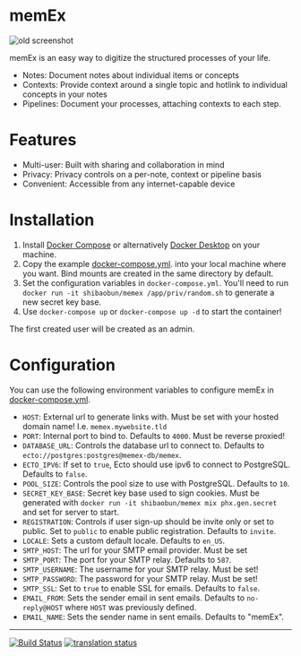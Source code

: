 # memEx

![old screenshot](https://gitea.bubbletea.dev/shibao/memEx/raw/branch/stable/home.png)

memEx is an easy way to digitize the structured processes of your life.

- Notes: Document notes about individual items or concepts
- Contexts: Provide context around a single topic and hotlink to individual
  concepts in your notes
- Pipelines: Document your processes, attaching contexts to each step.

# Features

- Multi-user: Built with sharing and collaboration in mind
- Privacy: Privacy controls on a per-note, context or pipeline basis
- Convenient: Accessible from any internet-capable device

# Installation

1. Install [Docker Compose](https://docs.docker.com/compose/install/) or alternatively [Docker Desktop](https://docs.docker.com/desktop/) on your machine.
1. Copy the example [docker-compose.yml](https://gitea.bubbletea.dev/shibao/memEx/src/branch/stable/docker-compose.yml). into your local machine where you want.
   Bind mounts are created in the same directory by default.
1. Set the configuration variables in `docker-compose.yml`. You'll need to run
   `docker run -it shibaobun/memex /app/priv/random.sh` to generate a new
   secret key base.
1. Use `docker-compose up` or `docker-compose up -d` to start the container!

The first created user will be created as an admin.

# Configuration

You can use the following environment variables to configure memEx in
[docker-compose.yml](https://gitea.bubbletea.dev/shibao/memEx/src/branch/stable/docker-compose.yml).

- `HOST`: External url to generate links with. Must be set with your hosted
  domain name! I.e. `memex.mywebsite.tld`
- `PORT`: Internal port to bind to. Defaults to `4000`. Must be reverse proxied!
- `DATABASE_URL`: Controls the database url to connect to. Defaults to
  `ecto://postgres:postgres@memex-db/memex`.
- `ECTO_IPV6`: If set to `true`, Ecto should use ipv6 to connect to PostgreSQL.
  Defaults to `false`.
- `POOL_SIZE`: Controls the pool size to use with PostgreSQL. Defaults to `10`.
- `SECRET_KEY_BASE`: Secret key base used to sign cookies. Must be generated
  with `docker run -it shibaobun/memex mix phx.gen.secret` and set for server to start.
- `REGISTRATION`: Controls if user sign-up should be invite only or set to
  public. Set to `public` to enable public registration. Defaults to `invite`.
- `LOCALE`: Sets a custom default locale. Defaults to `en_US`.
- `SMTP_HOST`: The url for your SMTP email provider. Must be set
- `SMTP_PORT`: The port for your SMTP relay. Defaults to `587`.
- `SMTP_USERNAME`: The username for your SMTP relay. Must be set!
- `SMTP_PASSWORD`: The password for your SMTP relay. Must be set!
- `SMTP_SSL`: Set to `true` to enable SSL for emails. Defaults to `false`.
- `EMAIL_FROM`: Sets the sender email in sent emails. Defaults to
  `no-reply@HOST` where `HOST` was previously defined.
- `EMAIL_NAME`: Sets the sender name in sent emails. Defaults to "memEx".

---

[![Build
Status](https://drone.bubbletea.dev/api/badges/shibao/memEx/status.svg?ref=refs/heads/dev)](https://drone.bubbletea.dev/shibao/memEx)
[![translation
status](https://weblate.bubbletea.dev/widgets/memEx/-/svg-badge.svg)](https://weblate.bubbletea.dev/engage/memEx/)
